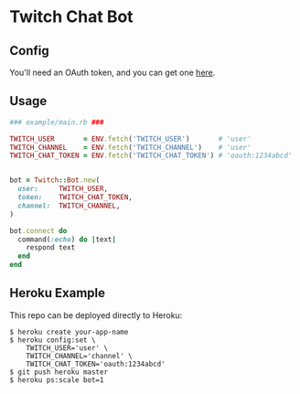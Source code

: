 # Twitch Chat Bot


## Config

You'll need an OAuth token, and you can get one [here](https://twitchapps.com/tmi/).


## Usage

```ruby
### example/main.rb ###

TWITCH_USER       = ENV.fetch('TWITCH_USER')       # 'user'
TWITCH_CHANNEL    = ENV.fetch('TWITCH_CHANNEL')    # 'user'
TWITCH_CHAT_TOKEN = ENV.fetch('TWITCH_CHAT_TOKEN') # 'oauth:1234abcd'


bot = Twitch::Bot.new(
  user:     TWITCH_USER,
  token:    TWITCH_CHAT_TOKEN,
  channel:  TWITCH_CHANNEL,
)

bot.connect do
  command(:echo) do |text|
    respond text
  end
end
```


## Heroku Example

This repo can be deployed directly to Heroku:

```
$ heroku create your-app-name
$ heroku config:set \
    TWITCH_USER='user' \
    TWITCH_CHANNEL='channel' \
    TWITCH_CHAT_TOKEN='oauth:1234abcd'
$ git push heroku master
$ heroku ps:scale bot=1
```
